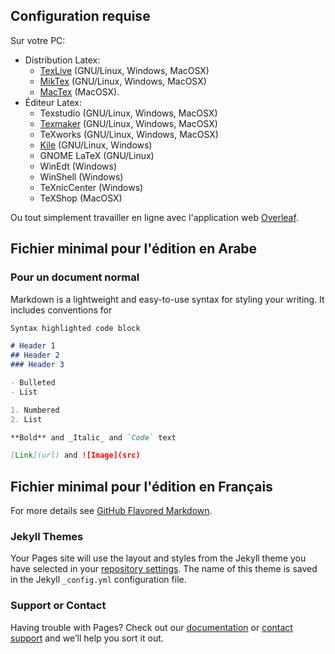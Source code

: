 ## Configuration requise
Sur votre PC:
* Distribution Latex:
  * [TexLive](http://www.tug.org/texlive/) (GNU/Linux, Windows, MacOSX)
  * [MikTex](https://miktex.org/download) (GNU/Linux, Windows, MacOSX)
  * [MacTex](http://www.tug.org/mactex/) (MacOSX).
* Éditeur Latex:
  * Texstudio (GNU/Linux, Windows, MacOSX)
  * [Texmaker](https://www.xm1math.net/texmaker/download_fr.html) (GNU/Linux, Windows, MacOSX)
  * TeXworks (GNU/Linux, Windows, MacOSX)
  * [Kile](https://kile.sourceforge.io/download.php) (GNU/Linux, Windows)
  * GNOME LaTeX (GNU/Linux)
  * WinEdt (Windows)
  * WinShell (Windows)
  * TeXnicCenter (Windows)
  * TeXShop (MacOSX)

Ou tout simplement travailler en ligne avec l'application web [Overleaf](https://www.overleaf.com).

## Fichier minimal pour l'édition en Arabe

### Pour un document normal
Markdown is a lightweight and easy-to-use syntax for styling your writing. It includes conventions for

```markdown
Syntax highlighted code block

# Header 1
## Header 2
### Header 3

- Bulleted
- List

1. Numbered
2. List

**Bold** and _Italic_ and `Code` text

[Link](url) and ![Image](src)
```
## Fichier minimal pour l'édition en Français

For more details see [GitHub Flavored Markdown](https://guides.github.com/features/mastering-markdown/).

### Jekyll Themes

Your Pages site will use the layout and styles from the Jekyll theme you have selected in your [repository settings](https://github.com/darkyass/test/settings). The name of this theme is saved in the Jekyll `_config.yml` configuration file.

### Support or Contact

Having trouble with Pages? Check out our [documentation](https://help.github.com/categories/github-pages-basics/) or [contact support](https://github.com/contact) and we’ll help you sort it out.
